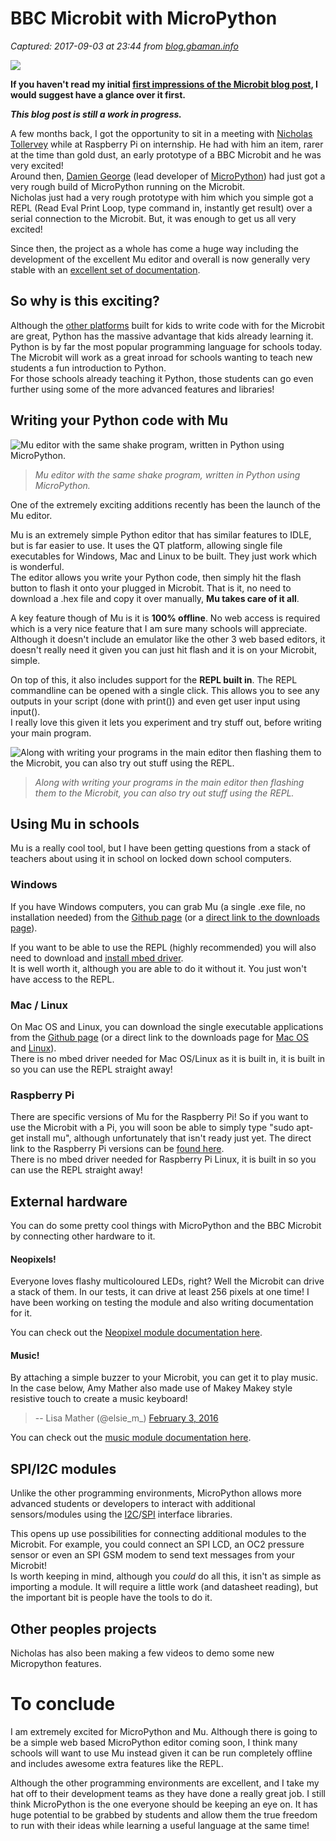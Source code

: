 # BBC Microbit with MicroPython

_Captured: 2017-09-03 at 23:44 from [blog.gbaman.info](http://blog.gbaman.info/?p=727)_

![](http://blog.gbaman.info/wp-content/uploads/2016/02/IMG_9870-1038x576.jpg)

**If you haven't read my initial [first impressions of the Microbit blog post](http://blog.gbaman.info/?p=711), I would suggest have a glance over it first.**

**_This blog post is still a work in progress._**

A few months back, I got the opportunity to sit in a meeting with [Nicholas Tollervey](https://twitter.com/ntoll) while at Raspberry Pi on internship. He had with him an item, rarer at the time than gold dust, an early prototype of a BBC Microbit and he was very excited!  
Around then, [Damien George](https://github.com/dpgeorge) (lead developer of [MicroPython](https://micropython.org/)) had just got a very rough build of MicroPython running on the Microbit.  
Nicholas just had a very rough prototype with him which you simple got a REPL (Read Eval Print Loop, type command in, instantly get result) over a serial connection to the Microbit. But, it was enough to get us all very excited!

Since then, the project as a whole has come a huge way including the development of the excellent Mu editor and overall is now generally very stable with an [excellent set of documentation](https://microbit-micropython.readthedocs.org/en/latest/index.html).

## So why is this exciting?

Although the [other platforms](http://blog.gbaman.info/?p=711) built for kids to write code with for the Microbit are great, Python has the massive advantage that kids already learning it.  
Python is by far the most popular programming language for schools today. The Microbit will work as a great inroad for schools wanting to teach new students a fun introduction to Python.  
For those schools already teaching it Python, those students can go even further using some of the more advanced features and libraries!

## Writing your Python code with Mu

![Mu editor with the same shake program, written in Python using MicroPython.](http://blog.gbaman.info/wp-content/uploads/2016/02/Screen-Shot-2016-02-06-at-18.24.32.png)

> _Mu editor with the same shake program, written in Python using MicroPython._

One of the extremely exciting additions recently has been the launch of the Mu editor.

Mu is an extremely simple Python editor that has similar features to IDLE, but is far easier to use. It uses the QT platform, allowing single file executables for Windows, Mac and Linux to be built. They just work which is wonderful.  
The editor allows you write your Python code, then simply hit the flash button to flash it onto your plugged in Microbit. That is it, no need to download a .hex file and copy it over manually, **Mu takes care of it all**.

A key feature though of Mu is it is **100% offline**. No web access is required which is a very nice feature that I am sure many schools will appreciate. Although it doesn't include an emulator like the other 3 web based editors, it doesn't really need it given you can just hit flash and it is on your Microbit, simple.

On top of this, it also includes support for the **REPL built in**. The REPL commandline can be opened with a single click. This allows you to see any outputs in your script (done with print()) and even get user input using input().  
I really love this given it lets you experiment and try stuff out, before writing your main program.

![Along with writing your programs in the main editor then flashing them to the Microbit, you can also try out stuff using the REPL.](http://blog.gbaman.info/wp-content/uploads/2016/02/Screen-Shot-2016-02-06-at-19.55.11.png)

> _Along with writing your programs in the main editor then flashing them to the Microbit, you can also try out stuff using the REPL._

## Using Mu in schools

Mu is a really cool tool, but I have been getting questions from a stack of teachers about using it in school on locked down school computers.

### Windows

If you have Windows computers, you can grab Mu (a single .exe file, no installation needed) from the [Github page](https://github.com/ntoll/mu) (or a [direct link to the downloads page](http://ardublockly-builds.s3-website-us-west-2.amazonaws.com/?prefix=microbit/windows/)).

If you want to be able to use the REPL (highly recommended) you will also need to download and [install mbed driver](https://developer.mbed.org/handbook/Windows-serial-configuration).  
It is well worth it, although you are able to do it without it. You just won't have access to the REPL.

### Mac / Linux

On Mac OS and Linux, you can download the single executable applications from the [Github page](https://github.com/ntoll/mu) (or a direct link to the downloads page for [Mac OS](http://ardublockly-builds.s3-website-us-west-2.amazonaws.com/?prefix=microbit/osx/) and [Linux](http://ardublockly-builds.s3-website-us-west-2.amazonaws.com/?prefix=microbit/linux/)).  
There is no mbed driver needed for Mac OS/Linux as it is built in, it is built in so you can use the REPL straight away!

### Raspberry Pi

There are specific versions of Mu for the Raspberry Pi! So if you want to use the Microbit with a Pi, you will soon be able to simply type "sudo apt-get install mu", although unfortunately that isn't ready just yet. The direct link to the Raspberry Pi versions can be [found here](http://ardublockly-builds.s3-website-us-west-2.amazonaws.com/?prefix=microbit/raspberry_pi/).  
There is no mbed driver needed for Raspberry Pi Linux, it is built in so you can use the REPL straight away!

## External hardware

You can do some pretty cool things with MicroPython and the BBC Microbit by connecting other hardware to it.

#### Neopixels!

Everyone loves flashy multicoloured LEDs, right? Well the Microbit can drive a stack of them. In our tests, it can drive at least 256 pixels at one time! I have been working on testing the module and also writing documentation for it.

You can check out the [Neopixel module documentation here](https://microbit-micropython.readthedocs.org/en/latest/neopixel.html).

#### Music!

By attaching a simple buzzer to your Microbit, you can get it to play music. In the case below, Amy Mather also made use of Makey Makey style resistive touch to create a music keyboard!

> -- Lisa Mather (@elsie_m_) [February 3, 2016](https://twitter.com/elsie_m_/status/694673753293373441)

You can check out the [music module documentation here](https://microbit-micropython.readthedocs.org/en/latest/music.html).

## SPI/I2C modules

Unlike the other programming environments, MicroPython allows more advanced students or developers to interact with additional sensors/modules using the [I2C](https://microbit-micropython.readthedocs.org/en/latest/i2c.html)/[SPI](https://microbit-micropython.readthedocs.org/en/latest/spi.html) interface libraries.

This opens up use possibilities for connecting additional modules to the Microbit. For example, you could connect an SPI LCD, an OC2 pressure sensor or even an SPI GSM modem to send text messages from your Microbit!  
Is worth keeping in mind, although you _could_ do all this, it isn't as simple as importing a module. It will require a little work (and datasheet reading), but the important bit is people have the tools to do it.

## Other peoples projects

Nicholas has also been making a few videos to demo some new Micropython features.

# To conclude

I am extremely excited for MicroPython and Mu. Although there is going to be a simple web based MicroPython editor coming soon, I think many schools will want to use Mu instead given it can be run completely offline and includes awesome extra features like the REPL.

Although the other programming environments are excellent, and I take my hat off to their development teams as they have done a really great job. I still think MicroPython is the one everyone should be keeping an eye on. It has huge potential to be grabbed by students and allow them the true freedom to run with their ideas while learning a useful language at the same time!
